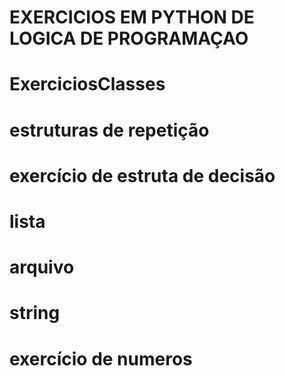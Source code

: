 # EXERCICIOS EM PYTHON DE LOGICA DE PROGRAMAÇAO 



# ExerciciosClasses

# estruturas de repetição

# exercício de estruta de decisão

# lista

# arquivo

# string

# exercício de numeros








